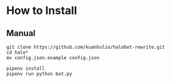 # How to Install

## Manual
```
git clone https://github.com/kuanhulio/halobot-rewrite.git
cd halo*
mv config.json.example config.json

pipenv install
pipenv run python bot.py
```